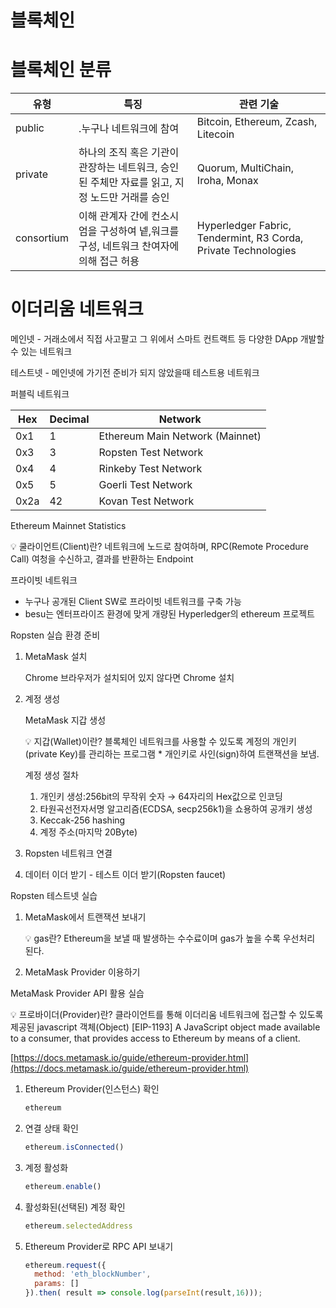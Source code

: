 # 블록체인

# 블록체인 분류

| 유형 | 특징 | 관련 기술 |
| --- | --- | --- |
| public | .누구나 네트워크에 참여 | Bitcoin, Ethereum, Zcash, Litecoin |
| private  | 하나의 조직 혹은 기관이 관장하는 네트워크, 승인된 주체만 자료를 읽고, 지정 노드만 거래를 승인 | Quorum, MultiChain, Iroha, Monax |
| consortium | 이해 관계자 간에 컨소시엄을 구성하여 넽,워크를 구성, 네트워크 찬여자에 의해 접근 허용 | Hyperledger Fabric, Tendermint, R3 Corda, Private Technologies |

# 이더리움 네트워크

메인넷 - 거래소에서 직접 사고팔고 그 위에서 스마트 컨트랙트 등 다양한 DApp 개발할 수 있는 네트워크

테스트넷 - 메인넷에 가기전 준비가 되지 않았을때 테스트용 네트워크

퍼블릭 네트워크

| Hex | Decimal | Network |
| --- | --- | --- |
| 0x1 | 1 | Ethereum Main Network (Mainnet) |
| 0x3 | 3 | Ropsten Test Network |
| 0x4 | 4 | Rinkeby Test Network |
| 0x5 | 5 | Goerli Test Network |
| 0x2a | 42 | Kovan Test Network |

Ethereum Mainnet Statistics

<aside>
💡 쿨라이언트(Client)란?
네트워크에 노드로 참여하며, RPC(Remote Procedure Call) 여청을 수신하고, 결과를 반환하는 Endpoint

</aside>

프라이빗 네트워크 

- 누구나 공개된 Client SW로 프라이빗 네트워크를 구축 가능
- besu는 엔터프라이즈 환경에 맞게 개량된 Hyperledger의 ethereum 프로젝트

Ropsten 실습 환경 준비

1. MetaMask 설치
    
    Chrome 브라우저가 설치되어 있지 않다면 Chrome 설치
    
2. 계정 생성
    
    MetaMask 지갑 생성
    
    <aside>
    💡 지갑(Wallet)이란?
    블록체인 네트워크를 사용할 수 있도록 계정의 개인키(private Key)를 관리하는 프로그램
    * 개인키로 사인(sign)하여 트랜잭션을 보냄.
    
    </aside>
    
    계정 생성 절차
    
    1. 개인키 생성:256bit의 무작위 숫자 → 64자리의 Hex값으로 인코딩
    2. 타원곡선전자서명 알고리즘(ECDSA, secp256k1)을 쇼용하여 공개키 생성
    3. Keccak-256 hashing
    4. 계정 주소(마지막 20Byte)
3. Ropsten 네트워크 연결
4. 데이터 이더 받기 - 테스트 이더 받기(Ropsten faucet)

Ropsten 테스트넷 실습

1. MetaMask에서 트랜잭션 보내기
    
    <aside>
    💡 gas란?
    Ethereum을 보낼 때 발생하는 수수료이며 gas가 높을 수록 우선처리 된다.
    
    </aside>
    
2. MetaMask Provider 이용하기

MetaMask Provider API 활용 실습

<aside>
💡 프로바이더(Provider)란?
클라이언트를 통해 이더리움 네트워크에 접근할 수 있도록 제공된 javascript 객체(Object)
[EIP-1193] A JavaScript object made available to a consumer, that provides access to Ethereum by means of a client.

</aside>

[https://docs.metamask.io/guide/ethereum-provider.html](https://docs.metamask.io/guide/ethereum-provider.html)

1. Ethereum Provider(인스턴스) 확인 
    
    ```jsx
    ethereum
    ```
    
2. 연결 상태 확인
    
    ```jsx
    ethereum.isConnected()
    ```
    
3. 계정 활성화
    
    ```jsx
    ethereum.enable()
    ```
    
4. 활성화된(선택된) 계정 확인
    
    ```jsx
    ethereum.selectedAddress
    ```
    
5. Ethereum Provider로 RPC API 보내기
    
    ```jsx
    ethereum.request({
      method: 'eth_blockNumber',
      params: []
    }).then( result => console.log(parseInt(result,16)));
    ```
